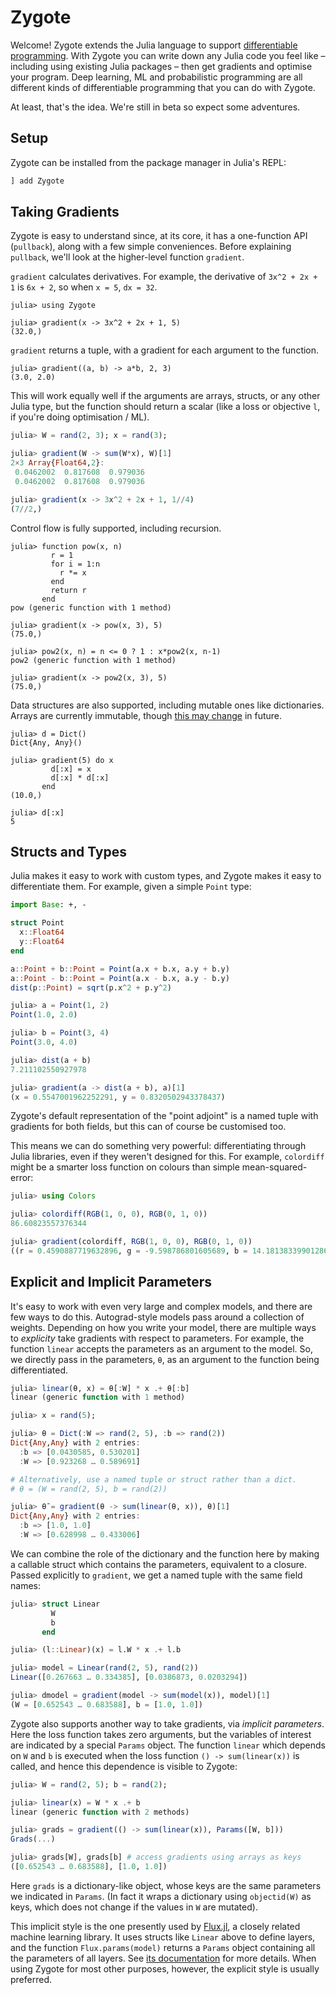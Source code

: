# Zygote

Welcome! Zygote extends the Julia language to support [differentiable programming](https://fluxml.ai/blog/2019/02/07/what-is-differentiable-programming.html). With Zygote you can write down any Julia code you feel like – including using existing Julia packages – then get gradients and optimise your program. Deep learning, ML and probabilistic programming are all different kinds of differentiable programming that you can do with Zygote.

At least, that's the idea. We're still in beta so expect some adventures.

## Setup

Zygote can be installed from the package manager in Julia's REPL:

```julia
] add Zygote
```

## Taking Gradients

Zygote is easy to understand since, at its core, it has a one-function API (`pullback`), along with a few simple conveniences. Before explaining `pullback`, we'll look at the higher-level function `gradient`.

`gradient` calculates derivatives. For example, the derivative of ``3x^2 + 2x + 1`` is ``6x + 2``, so when `x = 5`, `dx = 32`.

```jldoctest index
julia> using Zygote

julia> gradient(x -> 3x^2 + 2x + 1, 5)
(32.0,)
```

`gradient` returns a tuple, with a gradient for each argument to the function.

```jldoctest index
julia> gradient((a, b) -> a*b, 2, 3)
(3.0, 2.0)
```

This will work equally well if the arguments are arrays, structs, or any other Julia type, but the function should return a scalar (like a loss or objective ``l``, if you're doing optimisation / ML).

```julia
julia> W = rand(2, 3); x = rand(3);

julia> gradient(W -> sum(W*x), W)[1]
2×3 Array{Float64,2}:
 0.0462002  0.817608  0.979036
 0.0462002  0.817608  0.979036

julia> gradient(x -> 3x^2 + 2x + 1, 1//4)
(7//2,)
```

Control flow is fully supported, including recursion.

```jldoctest index
julia> function pow(x, n)
         r = 1
         for i = 1:n
           r *= x
         end
         return r
       end
pow (generic function with 1 method)

julia> gradient(x -> pow(x, 3), 5)
(75.0,)

julia> pow2(x, n) = n <= 0 ? 1 : x*pow2(x, n-1)
pow2 (generic function with 1 method)

julia> gradient(x -> pow2(x, 3), 5)
(75.0,)
```

Data structures are also supported, including mutable ones like dictionaries. Arrays are currently immutable, though [this may change](https://github.com/FluxML/Zygote.jl/pull/75) in future.

```jldoctest index
julia> d = Dict()
Dict{Any, Any}()

julia> gradient(5) do x
         d[:x] = x
         d[:x] * d[:x]
       end
(10.0,)

julia> d[:x]
5
```

## Structs and Types

Julia makes it easy to work with custom types, and Zygote makes it easy to differentiate them. For example, given a simple `Point` type:

```julia
import Base: +, -

struct Point
  x::Float64
  y::Float64
end

a::Point + b::Point = Point(a.x + b.x, a.y + b.y)
a::Point - b::Point = Point(a.x - b.x, a.y - b.y)
dist(p::Point) = sqrt(p.x^2 + p.y^2)
```

```julia
julia> a = Point(1, 2)
Point(1.0, 2.0)

julia> b = Point(3, 4)
Point(3.0, 4.0)

julia> dist(a + b)
7.211102550927978

julia> gradient(a -> dist(a + b), a)[1]
(x = 0.5547001962252291, y = 0.8320502943378437)
```

Zygote's default representation of the "point adjoint" is a named tuple with gradients for both fields, but this can of course be customised too.

This means we can do something very powerful: differentiating through Julia libraries, even if they weren't designed for this. For example, `colordiff` might be a smarter loss function on colours than simple mean-squared-error:

```julia
julia> using Colors

julia> colordiff(RGB(1, 0, 0), RGB(0, 1, 0))
86.60823557376344

julia> gradient(colordiff, RGB(1, 0, 0), RGB(0, 1, 0))
((r = 0.4590887719632896, g = -9.598786801605689, b = 14.181383399012862), (r = -1.7697549557037275, g = 28.88472330558805, b = -0.044793892637761346))
```

## Explicit and Implicit Parameters

It's easy to work with even very large and complex models, and there are few ways to do this. Autograd-style models pass around a collection of weights. Depending on how you write your model, there are multiple ways to *explicity* take gradients with respect to parameters. For example, the function `linear` accepts the parameters as an argument to the model. So, we directly pass in the parameters, `θ`, as an argument to the function being differentiated.

```julia
julia> linear(θ, x) = θ[:W] * x .+ θ[:b]
linear (generic function with 1 method)

julia> x = rand(5);

julia> θ = Dict(:W => rand(2, 5), :b => rand(2))
Dict{Any,Any} with 2 entries:
  :b => [0.0430585, 0.530201]
  :W => [0.923268 … 0.589691]

# Alternatively, use a named tuple or struct rather than a dict.
# θ = (W = rand(2, 5), b = rand(2))

julia> θ̄ = gradient(θ -> sum(linear(θ, x)), θ)[1]
Dict{Any,Any} with 2 entries:
  :b => [1.0, 1.0]
  :W => [0.628998 … 0.433006]
```

We can combine the role of the dictionary and the function here by making a callable struct which
contains the parameters, equivalent to a closure. Passed explicitly to `gradient`, we get a named tuple
with the same field names:

```julia
julia> struct Linear
         W
         b
       end

julia> (l::Linear)(x) = l.W * x .+ l.b

julia> model = Linear(rand(2, 5), rand(2))
Linear([0.267663 … 0.334385], [0.0386873, 0.0203294])

julia> dmodel = gradient(model -> sum(model(x)), model)[1]
(W = [0.652543 … 0.683588], b = [1.0, 1.0])
```

Zygote also supports another way to take gradients, via *implicit parameters*. Here the loss function takes zero arguments, but the variables of interest are indicated by a special `Params` object. The function `linear` which depends on `W` and `b` is executed when the loss function `() -> sum(linear(x))` is called, and hence this dependence is visible to Zygote:

```julia
julia> W = rand(2, 5); b = rand(2);

julia> linear(x) = W * x .+ b
linear (generic function with 2 methods)

julia> grads = gradient(() -> sum(linear(x)), Params([W, b]))
Grads(...)

julia> grads[W], grads[b] # access gradients using arrays as keys
([0.652543 … 0.683588], [1.0, 1.0])
```

Here `grads` is a dictionary-like object, whose keys are the same parameters we indicated in `Params`. (In fact it wraps a dictionary using `objectid(W)` as keys, which does not change if the values in `W` are mutated).

This implicit style is the one presently used by [Flux.jl](https://github.com/FluxML/Flux.jl), a closely related machine learning library. It uses structs like `Linear` above to define layers, and the function `Flux.params(model)` returns a `Params` object containing all the parameters of all layers. See [its documentation](https://fluxml.ai/Flux.jl/stable/models/basics/) for more details. When using Zygote for most other purposes, however, the explicit style is usually preferred.
